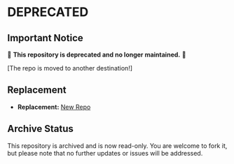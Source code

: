 # DEPRECATED

## Important Notice

🚨 **This repository is deprecated and no longer maintained.** 🚨

[The repo is moved to another destination!]

## Replacement

- **Replacement:** [New Repo](https://github.com/n1shan1/blog-hive-fullstack)

## Archive Status

This repository is archived and is now read-only. You are welcome to fork it, but please note that no further updates or issues will be addressed.
